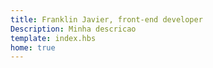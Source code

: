 ```yaml
---
title: Franklin Javier, front-end developer
Description: Minha descricao
template: index.hbs
home: true
---
```



